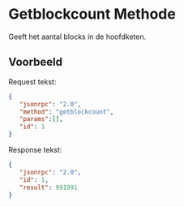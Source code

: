 # Getblockcount Methode

Geeft het aantal blocks in de hoofdketen.

## Voorbeeld

Request tekst:

```json
{
   "jsonrpc": "2.0",
   "method": "getblockcount",
   "params":[],
   "id": 1
}
```

Response tekst:

```json
{
   "jsonrpc": "2.0",
   "id": 1,
   "result": 991991
}
```
